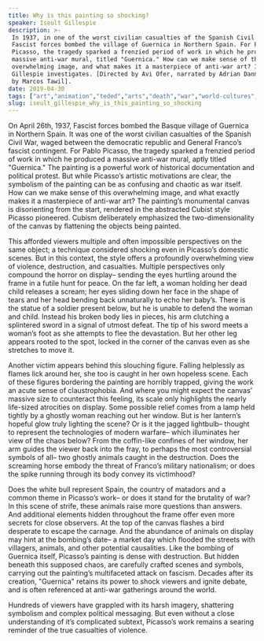```yaml
---
title: Why is this painting so shocking?
speaker: Iseult Gillespie
description: >-
 In 1937, in one of the worst civilian casualties of the Spanish Civil War,
 Fascist forces bombed the village of Guernica in Northern Spain. For Pablo
 Picasso, the tragedy sparked a frenzied period of work in which he produced a
 massive anti-war mural, titled "Guernica." How can we make sense of this
 overwhelming image, and what makes it a masterpiece of anti-war art? Iseult
 Gillespie investigates. [Directed by Avi Ofer, narrated by Adrian Dannatt, music
 by Marcos Tawil].
date: 2019-04-30
tags: ["art","animation","teded","arts","death","war","world-cultures","culture","painting"]
slug: iseult_gillespie_why_is_this_painting_so_shocking
---
```


On April 26th, 1937, Fascist forces bombed the Basque village of Guernica in Northern
Spain. It was one of the worst civilian casualties of the Spanish Civil War, waged
between the democratic republic and General Franco’s fascist contingent. For Pablo
Picasso, the tragedy sparked a frenzied period of work in which he produced a massive
anti-war mural, aptly titled "Guernica." The painting is a powerful work of historical
documentation and political protest. But while Picasso’s artistic motivations are clear,
the symbolism of the painting can be as confusing and chaotic as war itself. How can we
make sense of this overwhelming image, and what exactly makes it a masterpiece of
anti-war art? The painting’s monumental canvas is disorienting from the start, rendered in
the abstracted Cubist style Picasso pioneered. Cubism deliberately emphasized the 
two-dimensionality of the canvas by flattening the objects being painted.

This afforded viewers multiple and often impossible perspectives on the same object; a
technique considered shocking even in Picasso’s domestic scenes. But in this context, the
style offers a profoundly overwhelming view of violence, destruction, and casualties.
Multiple perspectives only compound the horror on display– sending the eyes hurtling
around the frame in a futile hunt for peace. On the far left, a woman holding her dead
child releases a scream; her eyes sliding down her face in the shape of tears and her
head bending back unnaturally to echo her baby’s. There is the statue of a soldier 
present below, but he is unable to defend the woman and child. Instead his broken body
lies in pieces, his arm clutching a splintered sword in a signal of utmost defeat. The tip
of his sword meets a woman’s foot as she attempts to flee the devastation. But her other
leg appears rooted to the spot, locked in the corner of the canvas even as she stretches
to move it.

Another victim appears behind this slouching figure. Falling helplessly as flames lick
around her, she too is caught in her own hopeless scene. Each of these figures bordering
the painting are horribly trapped, giving the work an acute sense of claustrophobia. And
where you might expect the canvas’ massive size to counteract this feeling, its scale
only highlights the nearly life-sized atrocities on display. Some possible relief comes
from a lamp held tightly by a ghostly woman reaching out her window. But is her lantern’s
hopeful glow truly lighting the scene? Or is it the jagged lightbulb– thought to
represent the technologies of modern warfare– which illuminates her view of the chaos
below? From the coffin-like confines of her window, her arm guides the viewer back into
the fray, to perhaps the most controversial symbols of all– two ghostly animals caught in
the destruction. Does the screaming horse embody the threat of Franco’s military
nationalism; or does the spike running through its body convey its victimhood?

Does the white bull represent Spain, the country of matadors and a common theme in
Picasso’s work– or does it stand for the brutality of war? In this scene of strife, these
animals raise more questions than answers. And additional elements hidden throughout the
frame offer even more secrets for close observers. At the top of the canvas flashes a
bird desperate to escape the carnage. And the abundance of animals on display may hint
at the bombing’s date– a market day which flooded the streets with villagers, animals, and
 other potential causalities. Like the bombing of Guernica itself, Picasso’s painting is
dense with destruction. But hidden beneath this supposed chaos, are carefully crafted
scenes and symbols, carrying out the painting’s multifaceted attack on fascism. Decades
after its creation, "Guernica" retains its power to shock viewers and ignite debate, and
is often referenced at anti-war gatherings around the world.

Hundreds of viewers have grappled with its harsh imagery, shattering symbolism and
complex political messaging. But even without a close understanding of it’s complicated
subtext, Picasso’s work remains a searing reminder of the true casualties of
violence.

<!--
ad_duration=0
event="TED-Ed"
external_start_time=0
intro_duration=0
is_subtitle_required="False"
is_talk_featured="False"
language="en"
language_swap="False"
native_language="en"
number_of_related_talks=6
number_of_speakers=1
number_of_subtitled_videos=0
number_of_tags=9
number_of_talk_download_languages=23
number_of_talk_more_resources=0
number_of_talk_recommendations=0
number_of_talks_take_actions=0
post_ad_duration=0
published_timestamp="2019-05-01 15:42:47"
recording_date="2019-04-30"
speaker_is_published=0
speaker_name="Iseult Gillespie"
talk_name="Why is this painting so shocking?"
talks_tags=["art","animation","teded","arts","death","war","world-cultures","culture","painting"]
url_photo_talk="https://s3.amazonaws.com/talkstar-photos/uploads/c7a20f9b-bbd6-487e-b578-0d73019ee3de/guernica_textless.jpg"
url_webpage="https://www.ted.com/talks/iseult_gillespie_why_is_this_painting_so_shocking"
video_type_name="TED-Ed Original"
-->